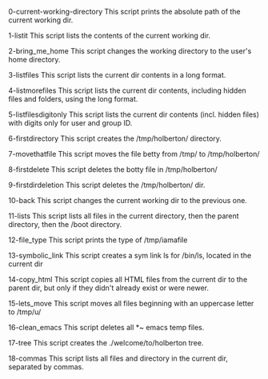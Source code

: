 0-current-working-directory
This script prints the absolute path of the current working dir.

1-listit
This script lists the contents of the current working dir.

2-bring_me_home
This script changes the working directory to the user's home directory.

3-listfiles
This script lists the current dir contents in a long format.

4-listmorefiles
This script lists the current dir contents, including hidden files and folders, using the long format.

5-listfilesdigitonly
This script lists the current dir contents (incl. hidden files) with digits only for user and group ID.

6-firstdirectory
This script creates the /tmp/holberton/ directory.

7-movethatfile
This script moves the file betty from /tmp/ to /tmp/holberton/

8-firstdelete
This script deletes the botty file in /tmp/holberton/

9-firstdirdeletion
This script deletes the /tmp/holberton/ dir.

10-back
This script changes the current working dir to the previous one.

11-lists
This script lists all files in the current directory, then the parent directory, then the /boot directory.

12-file_type
This script prints the type of /tmp/iamafile

13-symbolic_link
This script creates a sym link ls for /bin/ls, located in the current dir

14-copy_html
This script copies all HTML files from the current dir to the parent dir, but only if they didn't already exist or were newer.

15-lets_move
This script moves all files beginning with an uppercase letter to /tmp/u/

16-clean_emacs
This script deletes all *~ emacs temp files.

17-tree
This script creates the ./welcome/to/holberton tree.

18-commas
This script lists all files and directory in the current dir, separated by commas.
